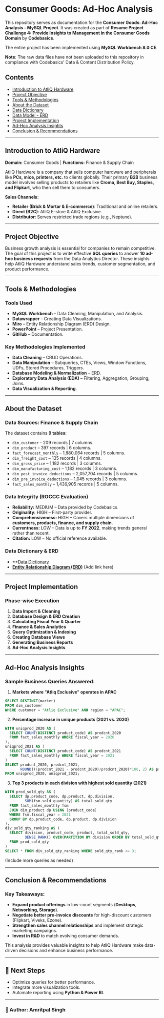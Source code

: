 # Consumer Goods: Ad-Hoc Analysis

This repository serves as documentation for the **Consumer Goods: Ad-Hoc Analysis - MySQL Project**. It was created as part of **Resume Project Challenge 4: Provide Insights to Management in the Consumer Goods Domain** by **Codebasics**.

The entire project has been implemented using **MySQL Workbench 8.0 CE**.

**Note:** The raw data files have not been uploaded to this repository in compliance with Codebasics' Data & Content Distribution Policy.

## Contents
- [Introduction to AtliQ Hardware](#introduction-to-atliq-hardware)
- [Project Objective](#project-objective)
- [Tools & Methodologies](#tools--methodologies)
- [About the Dataset](#about-the-dataset)
- [Data Dictionary](#data-dictionary)
- [Data Model - ERD](#data-model---erd)
- [Project Implementation](#project-implementation)
- [Ad-Hoc Analysis Insights](#ad-hoc-analysis-insights)
- [Conclusion & Recommendations](#conclusion--recommendations)

---
## Introduction to AtliQ Hardware

**Domain:** Consumer Goods | **Functions:** Finance & Supply Chain

AtliQ Hardware is a company that sells computer hardware and peripherals like **PCs, mice, printers, etc.** to clients globally. Their primary **B2B** business model involves selling products to retailers like **Croma, Best Buy, Staples, and Flipkart**, who then sell them to consumers.

**Sales Channels:**
- **Retailer (Brick & Mortar & E-commerce)**: Traditional and online retailers.
- **Direct (B2C)**: AtliQ E-store & AtliQ Exclusive.
- **Distributor**: Serves restricted trade regions (e.g., Neptune).

---
## Project Objective

Business growth analysis is essential for companies to remain competitive. The goal of this project is to write effective **SQL queries** to answer **10 ad-hoc business requests** from the Data Analytics Director. These insights help AtliQ Hardware understand sales trends, customer segmentation, and product performance.

---
## Tools & Methodologies

### **Tools Used**
- **MySQL Workbench** – Data Cleaning, Manipulation, and Analysis.
- **Datawrapper** – Creating Data Visualizations.
- **Miro** – Entity Relationship Diagram (ERD) Design.
- **PowerPoint** – Project Presentation.
- **GitHub** – Documentation.

### **Key Methodologies Implemented**
- **Data Cleaning** – CRUD Operations.
- **Data Manipulation** – Subqueries, CTEs, Views, Window Functions, UDFs, Stored Procedures, Triggers.
- **Database Modeling & Normalization** – ERD.
- **Exploratory Data Analysis (EDA)** – Filtering, Aggregation, Grouping, Joins.
- **Data Visualization & Reporting**.

---
## About the Dataset

### **Data Sources:** Finance & Supply Chain

The dataset contains **9 tables**:
- `dim_customer` – 209 records | 7 columns.
- `dim_product` – 397 records | 6 columns.
- `fact_forecast_monthly` – 1,880,064 records | 5 columns.
- `dim_freight_cost` – 135 records | 4 columns.
- `dim_gross_price` – 1,182 records | 3 columns.
- `dim_manufacturing_cost` – 1,182 records | 3 columns.
- `dim_post_invoice_deductions` – 2,057,704 records | 5 columns.
- `dim_pre_invoice_deductions` – 1,045 records | 3 columns.
- `fact_sales_monthly` – 1,436,905 records | 5 columns.

### **Data Integrity (ROCCC Evaluation)**
- **Reliability:** MEDIUM – Data provided by Codebasics.
- **Originality:** HIGH – First-party provider.
- **Comprehensiveness:** HIGH – Covers multiple dimensions of **customers, products, finance, and supply chain**.
- **Currentness:** LOW – Data is up to **FY 2022**, making trends general rather than recent.
- **Citation:** LOW – No official reference available.

### **Data Dictionary & ERD**
- **[Data Dictionary](https://github.com/amrit4385/Ad-Hoc-Insights/blob/main/Data%20Model/Data%20Dictionary.md)
- **[Entity Relationship Diagram (ERD)](#)** (Add link here)

---
## Project Implementation

### **Phase-wise Execution**
1. **Data Import & Cleaning**
2. **Database Design & ERD Creation**
3. **Calculating Fiscal Year & Quarter**
4. **Finance & Sales Analytics**
5. **Query Optimization & Indexing**
6. **Creating Database Views**
7. **Generating Business Reports**
8. **Ad-Hoc Analysis Insights**

---
## Ad-Hoc Analysis Insights

### **Sample Business Queries Answered:**

1. **Markets where "Atliq Exclusive" operates in APAC**
```sql
SELECT DISTINCT(market) 
FROM dim_customer 
WHERE customer = "Atliq Exclusive" AND region = "APAC";
```

2. **Percentage increase in unique products (2021 vs. 2020)**
```sql
WITH uniqprod_2020 AS (
  SELECT COUNT(DISTINCT product_code) AS prodcnt_2020 
  FROM fact_sales_monthly WHERE fiscal_year = 2020
), 
uniqprod_2021 AS (
  SELECT COUNT(DISTINCT product_code) AS prodcnt_2021 
  FROM fact_sales_monthly WHERE fiscal_year = 2021
)
SELECT prodcnt_2020, prodcnt_2021, 
       ROUND(((prodcnt_2021 - prodcnt_2020)/prodcnt_2020)*100, 2) AS prodcnt_inc_pct 
FROM uniqprod_2020, uniqprod_2021;
```

3. **Top 3 products in each division with highest sold quantity (2021)**
```sql
WITH prod_sold_qty AS (
  SELECT dp.product_code, dp.product, dp.division,
         SUM(fsm.sold_quantity) AS total_sold_qty
  FROM fact_sales_monthly fsm
  JOIN dim_product dp USING (product_code)
  WHERE fsm.fiscal_year = 2021
  GROUP BY dp.product_code, dp.product, dp.division
), 
div_sold_qty_ranking AS (
  SELECT division, product_code, product, total_sold_qty,
         DENSE_RANK() OVER(PARTITION BY division ORDER BY total_sold_qty DESC) AS sold_qty_rank
  FROM prod_sold_qty
)
SELECT * FROM div_sold_qty_ranking WHERE sold_qty_rank <= 3;
```

(Include more queries as needed)

---
## Conclusion & Recommendations

### **Key Takeaways:**
- **Expand product offerings** in low-count segments (**Desktops, Networking, Storage**).
- **Negotiate better pre-invoice discounts** for high-discount customers (Flipkart, Viveks, Ezone).
- **Strengthen sales channel relationships** and implement strategic marketing campaigns.
- **Invest in R&D** to match evolving consumer demands.

This analysis provides valuable insights to help AtliQ Hardware make data-driven decisions and enhance business performance.

---
## 📌 Next Steps
- Optimize queries for better performance.
- Integrate more visualization tools.
- Automate reporting using **Python & Power BI**.

---
### **🚀 Author: Amritpal Singh**
